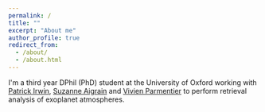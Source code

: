 ```yaml
---
permalink: /
title: ""
excerpt: "About me"
author_profile: true
redirect_from: 
  - /about/
  - /about.html
---
```


I'm a third year DPhil (PhD) student at the University of Oxford working with <a href="https://www2.physics.ox.ac.uk/contacts/people/irwin">Patrick Irwin</a>, <a href="https://www2.physics.ox.ac.uk/contacts/people/aigrain">Suzanne Aigrain</a> and <a href="https://www2.physics.ox.ac.uk/contacts/people/parmentier">Vivien Parmentier</a> to perform retrieval analysis of exoplanet atmospheres.

